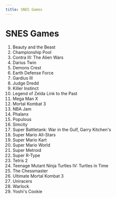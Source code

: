 ```yaml
---
title: SNES Games
---
```


SNES Games
=============

<ol>
<li>Beauty and the Beast</li>
<li>Championship Pool</li>
<li>Contra III: The Alien Wars</li>
<li>Darius Twin</li>
<li>Demons Crest</li>
<li>Earth Defense Force</li>
<li>Gardius III</li>
<li>Judge Dredd</li>
<li>Killer Instinct</li>
<li>Legend of Zelda Link to the Past</li>
<li>Mega Man X</li>
<li>Mortal Kombat 3</li>
<li>NBA Jam</li>
<li>Phalanx</li>
<li>Populous</li>
<li>Simcity</li>
<li>Super Battletank: War in the Gulf, Garry Kitchen's</li>
<li>Super Mario All-Stars</li>
<li>Super Mario Kart</li>
<li>Super Mario World</li>
<li>Super Metroid</li>
<li>Super R-Type</li>
<li>Tetris 2</li>
<li>Teenage Mutant Ninja Turtles IV: Turtles in Time</li>
<li>The Chessmaster</li>
<li>Ultimate Mortal Kombat 3</li>
<li>Uniracers</li>
<li>Warlock</li>
<li>Yoshi's Cookie</li>
</ol>